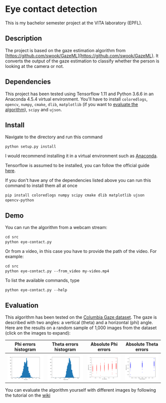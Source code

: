 # Eye contact detection
This is my bachelor semester project at the VITA laboratory (EPFL).

## Description
The project is based on the gaze estimation algorithm from [https://github.com/swook/GazeML](https://github.com/swook/GazeML). It converts the output of the gaze estimation to classify whether the person is looking at the camera or not.

## Dependencies
This project has been tested using Tensorflow 1.11 and Python 3.6.6 in an Anaconda 4.5.4 virtual environment.
You'll have to install ```coloredlogs```, ```opencv```, ```numpy```, ```cmake```, ```dlib```, ```matplotlib``` (if you want to [evaluate the algorithm](https://github.com/VFXOne/eye-contact/wiki/Evaluating-the-algorithm)), ```scipy``` and ```ujson```.

## Install
Navigate to the directory and run this command 
```
python setup.py install
```
I would recommend installing it in a virtual environment such as [Anaconda](https://www.anaconda.com).

Tensorflow is assumed to be installed, you can follow the official guide [here](https://www.tensorflow.org/install).

If you don't have any of the dependencies listed above you can run this command to install them all at once
```
pip install coloredlogs numpy scipy cmake dlib matplotlib ujson opencv-python
```

## Demo
You can run the algorithm from a webcam stream:
```
cd src
python eye-contact.py
```
Or from a video, in this case you have to provide the path of the video. For example:
```
cd src
python eye-contact.py --from_video my-video.mp4
```
To list the available commands, type
```
python eye-contact.py --help
```

## Evaluation
This algorithm has been tested on the [Columbia Gaze dataset](http://www.cs.columbia.edu/CAVE/databases/columbia_gaze/).
The gaze is described with two angles: a vertical (theta) and a horizontal (phi) angle. Here are the results on a random sample of 1,000 images from the dataset (click on the images to expand):

Phi errors histogram | Theta errors histogram | Absolute Phi errors | Absolute Theta errors
:---:|:---:|:---:|:---:
![](https://github.com/VFXOne/eye-contact/blob/master/results/histogram_phi.png?raw=true) | ![](https://github.com/VFXOne/eye-contact/blob/master/results/histogram_theta.png?raw=true) | ![](https://github.com/VFXOne/eye-contact/blob/master/results/Phi_errors.png?raw=true) | ![](https://github.com/VFXOne/eye-contact/blob/master/results/Theta_errors.png?raw=true)

You can evaluate the algorithm yourself with different images by following the tutorial on the [wiki](https://github.com/VFXOne/eye-contact/wiki/Evaluating-the-algorithm)
